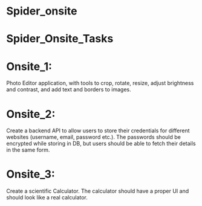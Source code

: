 # Spider_onsite
# Spider_Onsite_Tasks
<h1>Onsite_1:</h1>
<p>Photo Editor application, with tools to crop, rotate, resize, adjust brightness and contrast, and add text and borders to images.</p>
<h1>Onsite_2:</h1>
<p>Create a backend API to allow users to store their credentials for different websites (username, email, password etc.). The passwords should be encrypted while storing in DB, but users should be able to fetch their details in the same form.</p>
<h1>Onsite_3:</h1>
<p>Create a scientific Calculator. The calculator should have a proper UI and should look like a real calculator.</p>
